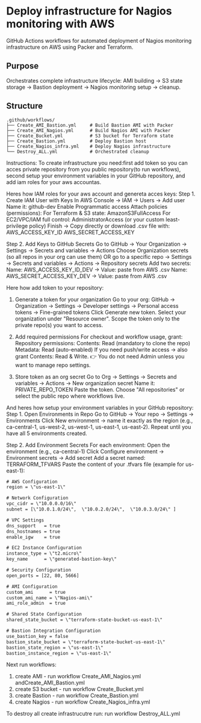 # Deploy infrastructure for Nagios monitoring with AWS

GitHub Actions workflows for automated deployment of Nagios monitoring infrastructure on AWS using Packer and Terraform.

## Purpose
Orchestrates complete infrastructure lifecycle: AMI building → S3 state storage → Bastion deployment → Nagios monitoring setup → cleanup.

## Structure
```
.github/workflows/
├── Create_AMI_Bastion.yml     # Build Bastion AMI with Packer
├── Create_AMI_Nagios.yml      # Build Nagios AMI with Packer  
├── Create_Bucket.yml          # S3 bucket for Terraform state
├── Create_Bastion.yml         # Deploy Bastion host
├── Create_Nagios_infra.yml    # Deploy Nagios infrastructure
└── Destroy_ALL.yml            # Orchestrated cleanup
```
Instructions: 
To create infrastructure you need:first add token so you can acces private repository from you public repository(to run workflows), second setup your environment variables in your GitHub repository, and add iam roles for your aws accountas.

Heres how IAM roles for your aws account and genereta acces keys:
Step 1. Create IAM User with Keys
In AWS Console → IAM → Users → Add user
Name it: github-dev
Enable Programmatic access
Attach policies (permissions):
For Terraform & S3 state: AmazonS3FullAccess
For EC2/VPC/IAM full control: AdministratorAccess (or your custom least-privilege policy)
Finish → Copy directly or download .csv file with:
AWS_ACCESS_KEY_ID
AWS_SECRET_ACCESS_KEY

Step 2. Add Keys to GitHub Secrets
Go to GitHub → Your Organization → Settings → Secrets and variables → Actions
Choose Organization secrets (so all repos in your org can use them) OR go to a specific repo → Settings → Secrets and variables → Actions → Repository secrets
Add two secrets:
Name: AWS_ACCESS_KEY_ID_DEV → Value: paste from AWS .csv
Name: AWS_SECRET_ACCESS_KEY_DEV → Value: paste from AWS .csv



Here how add token to your repository:
1. Generate a token for your organization
Go to your org: GitHub → Organization → Settings → Developer settings → Personal access tokens → Fine-grained tokens
Click Generate new token.
Select your organization under "Resource owner".
Scope the token only to the private repo(s) you want to access.

2. Add required permissions
For checkout and workflow usage, grant:
Repository permissions:
Contents: Read (mandatory to clone the repo)
Metadata: Read (auto-enabled)
If you need push/write access → also grant Contents: Read & Write.
👉 You do not need Admin unless you want to manage repo settings.

3. Store token as an org secret
Go to Org → Settings → Secrets and variables → Actions → New organization secret
Name it: PRIVATE_REPO_TOKEN
Paste the token.
Choose "All repositories" or select the public repo where workflows live.



And heres how setup your environment variables in your GitHub repository:
Step 1. Open Environments in Repo
Go to GitHub → Your repo → Settings → Environments
Click New environment → name it exactly as the region (e.g., ca-central-1, us-west-2, us-west-1, us-east-1, us-east-2).
Repeat until you have all 5 environments created.

Step 2. Add Environment Secrets
For each environment:
Open the environment (e.g., ca-central-1)
Click Configure environment → Environment secrets → Add secret
Add a secret named:
TERRAFORM_TFVARS
Paste the content of your .tfvars file (example for us-east-1):
```txt
# AWS Configuration
region = \"us-east-1\"

# Network Configuration
vpc_cidr = \"10.0.0.0/16\"
subnet = [\"10.0.1.0/24\",  \"10.0.2.0/24\",  \"10.0.3.0/24\" ]

# VPC Settings
dns_support   = true
dns_hostnames = true
enable_igw    = true

# EC2 Instance Configuration
instance_type = \"t2.micro\"
key_name      = \"generated-bastion-key\"

# Security Configuration
open_ports = [22, 80, 5666]

# AMI Configuration
custom_ami      = true
custom_ami_name = \"Nagios-ami\"
ami_role_admin  = true

# Shared State Configuration
shared_state_bucket = \"terraform-state-bucket-us-east-1\"

# Bastion Integration Configuration
use_bastion_key = false
bastion_state_bucket = \"terraform-state-bucket-us-east-1\"
bastion_state_region = \"us-east-1\"
bastion_instance_region = \"us-east-1\"
```

Next run workflows:
1) create AMI - run workflow Create_AMI_Nagios.yml andCreate_AMI_Bastion.yml
2) create S3 bucket - run workflow Create_Bucket.yml
3) create Bastion - run workflow Create_Bastion.yml
4) create Nagios - run workflow Create_Nagios_infra.yml

To destroy all create infrastrucutre run:
run workflow Destroy_ALL.yml
